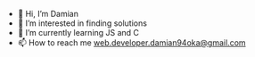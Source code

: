 - 👋 Hi, I’m Damian
- 👀 I’m interested in finding solutions
- 🌱 I’m currently learning JS and C
- 📫 How to reach me web.developer.damian94oka@gmail.com

<!---
web-developer-damian94oka/web-developer-damian94oka is a ✨ special ✨ repository because its `README.md` (this file) appears on your GitHub profile.
You can click the Preview link to take a look at your changes.
--->
